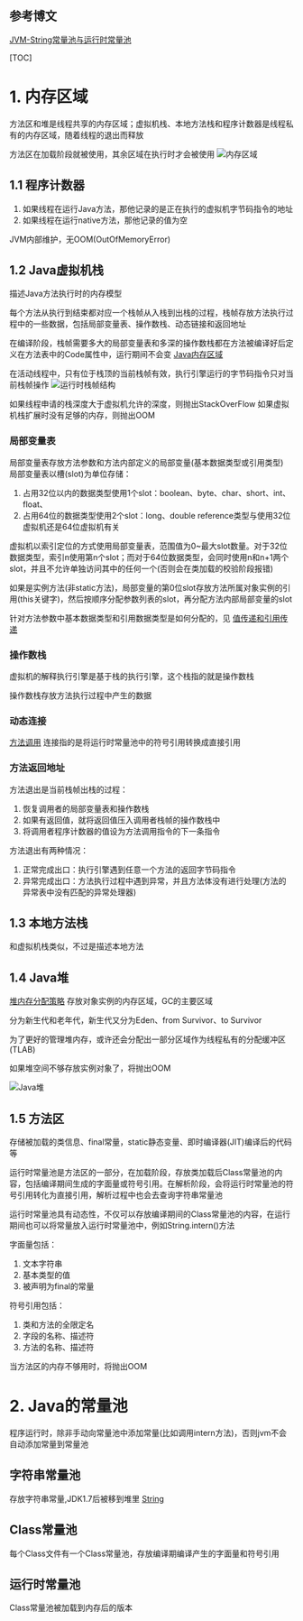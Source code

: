 ## 参考博文
[JVM-String常量池与运行时常量池](https://blog.csdn.net/Sugar_Rainbow/article/details/68150249)

[TOC]

# 1. 内存区域
方法区和堆是线程共享的内存区域；虚拟机栈、本地方法栈和程序计数器是线程私有的内存区域，随着线程的退出而释放

方法区在加载阶段就被使用，其余区域在执行时才会被使用
![内存区域](./pic/Java内存区域_内存区域.png)

## 1.1 程序计数器
1. 如果线程在运行Java方法，那他记录的是正在执行的虚拟机字节码指令的地址
2. 如果线程在运行native方法，那他记录的值为空

JVM内部维护，无OOM(OutOfMemoryError)


## 1.2 Java虚拟机栈
描述Java方法执行时的内存模型

每个方法从执行到结束都对应一个栈帧从入栈到出栈的过程，栈帧存放方法执行过程中的一些数据，包括局部变量表、操作数栈、动态链接和返回地址

在编译阶段，栈帧需要多大的局部变量表和多深的操作数栈都在方法被编译好后定义在方法表中的Code属性中，运行期间不会变 [Java内存区域](./Java内存区域.md)

在活动线程中，只有位于栈顶的当前栈帧有效，执行引擎运行的字节码指令只对当前栈帧操作
![运行时栈帧结构](./pic/Java内存区域_运行时栈帧结构.jpeg)

如果线程申请的栈深度大于虚拟机允许的深度，则抛出StackOverFlow
如果虚拟机栈扩展时没有足够的内存，则抛出OOM

### 局部变量表
局部变量表存放方法参数和方法内部定义的局部变量(基本数据类型或引用类型)
局部变量表以槽(slot)为单位存储：
1. 占用32位以内的数据类型使用1个slot：boolean、byte、char、short、int、float、
2. 占用64位的数据类型使用2个slot：long、double
reference类型与使用32位虚拟机还是64位虚拟机有关

虚拟机以索引定位的方式使用局部变量表，范围值为0~最大slot数量。对于32位数据类型，索引n使用第n个slot；而对于64位数据类型，会同时使用n和n+1两个slot，并且不允许单独访问其中的任何一个(否则会在类加载的校验阶段报错)

如果是实例方法(非static方法)，局部变量的第0位slot存放方法所属对象实例的引用(this关键字)，然后按顺序分配参数列表的slot，再分配方法内部局部变量的slot

针对方法参数中基本数据类型和引用数据类型是如何分配的，见 [值传递和引用传递](../Java基础/值传递和引用传递.md)

### 操作数栈
虚拟机的解释执行引擎是基于栈的执行引擎，这个栈指的就是操作数栈

操作数栈存放方法执行过程中产生的数据

### 动态连接
[方法调用](./方法调用.md)
连接指的是将运行时常量池中的符号引用转换成直接引用



### 方法返回地址
方法退出是当前栈帧出栈的过程：
1. 恢复调用者的局部变量表和操作数栈
2. 如果有返回值，就将返回值压入调用者栈帧的操作数栈中
3. 将调用者程序计数器的值设为方法调用指令的下一条指令

方法退出有两种情况：
1. 正常完成出口：执行引擎遇到任意一个方法的返回字节码指令
2. 异常完成出口：方法执行过程中遇到异常，并且方法体没有进行处理(方法的异常表中没有匹配的异常处理器)



## 1.3 本地方法栈
和虚拟机栈类似，不过是描述本地方法


## 1.4 Java堆
[堆内存分配策略](./堆内存分配策略.md)
存放对象实例的内存区域，GC的主要区域

分为新生代和老年代，新生代又分为Eden、from Survivor、to Survivor

为了更好的管理堆内存，或许还会分配出一部分区域作为线程私有的分配缓冲区(TLAB)

如果堆空间不够存放实例对象了，将抛出OOM

![Java堆](./pic/Java内存区域_Java堆.png)


## 1.5 方法区
存储被加载的类信息、final常量，static静态变量、即时编译器(JIT)编译后的代码等

运行时常量池是方法区的一部分，在加载阶段，存放类加载后Class常量池的内容，包括编译期间生成的字面量或符号引用。在解析阶段，会将运行时常量池的符号引用转化为直接引用，解析过程中也会去查询字符串常量池

运行时常量池具有动态性，不仅可以存放编译期间的Class常量池的内容，在运行期间也可以将常量放入运行时常量池中，例如String.intern()方法

字面量包括：
1. 文本字符串
2. 基本类型的值
3. 被声明为final的常量

符号引用包括：
1. 类和方法的全限定名
2. 字段的名称、描述符
3. 方法的名称、描述符

当方法区的内存不够用时，将抛出OOM


# 2. Java的常量池
程序运行时，除非手动向常量池中添加常量(比如调用intern方法)，否则jvm不会自动添加常量到常量池

## 字符串常量池
存放字符串常量,JDK1.7后被移到堆里
[String](../java基础/String.md)

## Class常量池
每个Class文件有一个Class常量池，存放编译期编译产生的字面量和符号引用

## 运行时常量池
Class常量池被加载到内存后的版本